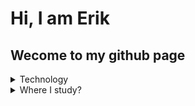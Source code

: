 # Hi, I am Erik
## Wecome to my github page
<details>
  <summary>Technology</summary>
  <p>C#</p>
  <p>Typescript</p>
  <p>Dart</p>
</details>
<details>
  <summary>Where I study?</summary>
  <p>IT technician - Alcides maya</p>
  <p>Computer Science - UTFPR</p>
</details>
